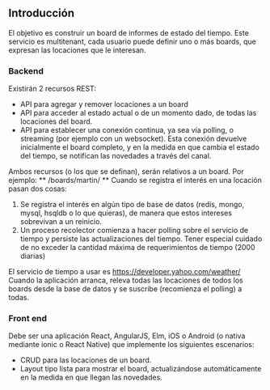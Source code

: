 ## Introducción
El objetivo es construir un board de informes de estado del tiempo. Este servicio es multitenant, cada usuario puede definir uno o más boards, que expresan las locaciones que le interesan.

### Backend

Existirán 2 recursos REST:
* API para agregar y remover locaciones a un board
* API para acceder al estado actual o de un momento dado, de todas las locaciones del board.
* API para establecer una conexión continua, ya sea vía polling, o streaming (por ejemplo con un
websocket). Esta conexión devuelve inicialmente el board completo, y en la medida en que cambia el estado del tiempo, se notifican las novedades a través del canal.

Ambos recursos (o los que se definan), serán relativos a un board. Por ejemplo: ** /boards/martin/ ** Cuando se registra el interés en una locación pasan dos cosas:

1) Se registra el interés en algún tipo de base de datos (redis, mongo, mysql, hsqldb o lo que quieras), de manera que estos intereses sobrevivan a un reinicio.
2) Un proceso recolector comienza a hacer polling sobre el servicio de tiempo y persiste las actualizaciones del tiempo. Tener especial cuidado de no exceder la cantidad máxima de requerimientos de tiempo (2000 diarias)

El servicio de tiempo a usar es https://developer.yahoo.com/weather/
Cuando la aplicación arranca, releva todas las locaciones de todos los boards desde la base de datos y
se suscribe (recomienza el polling) a todas.

### Front end

Debe ser una aplicación React, AngularJS, Elm, iOS o Android (o nativa mediante ionic o React Native) que implemente los siguientes escenarios:

* CRUD para las locaciones de un board.
* Layout tipo lista para mostrar el board, actualizándose automáticamente en la medida en que
llegan las novedades.
